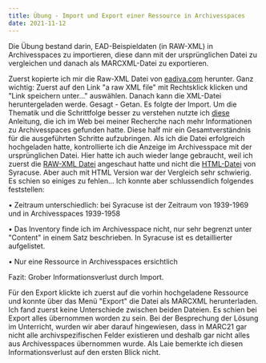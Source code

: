 ```yaml
---
title: Übung - Import und Export einer Ressource in Archivesspaces
date: 2021-11-12
---
```



Die Übung bestand darin, EAD-Beispieldaten (in RAW-XML) in Archivesspaces zu importieren, diese dann mit der ursprünglichen Datei zu vergleichen und danach als MARCXML-Datei zu exportieren.

Zuerst kopierte ich mir die Raw-XML Datei von <a href="https://eadiva.com/sample-ead-files/">eadiva.com</a> herunter. Ganz wichtig: Zuerst auf den Link "a raw XML file" mit Rechtsklick klicken und "Link speichern unter..." auswählen. Danach kann die XML-Datei heruntergeladen werde. Gesagt - Getan. Es folgte der Import. Um die Thematik und die Schrittfolge besser zu verstehen nutzte ich <a href="https://drive.google.com/file/d/1oSxnleSPIIlAbTksaEHWbP1RQseyIzu-/view">diese</a>
Anleitung, die ich im Web bei meiner Recherche nach mehr Informationen zu Archivesspaces gefunden hatte. Diese half mir ein Gesamtverständnis für die ausgeführten Schritte aufzubringen. Als ich die Datei erfolgreich hochgeladen hatte, kontrollierte ich die Anzeige im Archivesspace mit der ursprünglichen Datei. Hier hatte ich auch wieder lange gebraucht, weil ich zuerst die <a href="https://eadiva.com/sampleEAD/syr-aaie.xml">RAW-XML Datei</a> angeschaut hatte und nicht die <a href="https://library.syr.edu/digital/guides/a/aaie.htm">HTML-Datei</a> von Syracuse. Aber auch mit HTML Version war der Vergleich sehr schwierig. Es schien so einiges zu fehlen... Ich konnte aber schlussendlich folgendes feststellen:

•	Zeitraum unterschiedlich: bei Syracuse ist der Zeitraum von 1939-1969 und in Archivesspaces 1939-1958

•	Das Inventory finde ich im Archivesspace nicht, nur sehr begrenzt unter "Content" in einem Satz beschrieben. In Syracuse ist es detaillierter aufgelistet.

•	Nur eine Ressource in Archivesspaces ersichtlich

Fazit: Grober Informationsverlust durch Import.

Für den Export klickte ich zuerst auf die vorhin hochgeladene Ressource und konnte über das Menü "Export" die Datei als MARCXML herunterladen. Ich fand zuerst keine Unterschiede zwischen beiden Dateien. Es schien bei Export alles übernommen worden zu sein. Bei der Besprechung der Lösung im Unterricht, wurden wir aber darauf hingewiesen, dass in MARC21 gar nicht alle archivspezifischen Felder existieren und deshalb gar nicht alles aus Archivesspaces übernommen wurde. Als Laie bemerkte ich diesen Informationsverlust auf den ersten Blick nicht.

